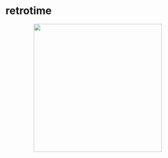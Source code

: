 # retrotime

<p align="center">
  <img src="https://s-media-cache-ak0.pinimg.com/originals/6c/2f/e4/6c2fe45b5846e0471fb7e716bb738158.gif" width="350"/>
</p>
